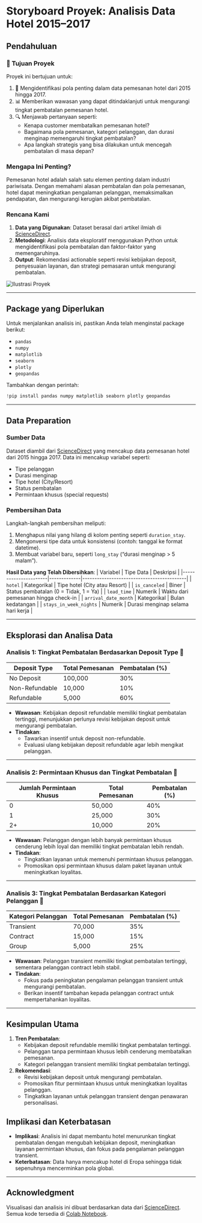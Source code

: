 # Storyboard Proyek: Analisis Data Hotel 2015–2017

## Pendahuluan
### 🚀 Tujuan Proyek
Proyek ini bertujuan untuk:
1. 🔎 Mengidentifikasi pola penting dalam data pemesanan hotel dari 2015 hingga 2017.
2. 📊 Memberikan wawasan yang dapat ditindaklanjuti untuk mengurangi tingkat pembatalan pemesanan hotel.
3. 🔍 Menjawab pertanyaan seperti:
   - Kenapa customer membatalkan pemesanan hotel?
   - Bagaimana pola pemesanan, kategori pelanggan, dan durasi menginap memengaruhi tingkat pembatalan?
   - Apa langkah strategis yang bisa dilakukan untuk mencegah pembatalan di masa depan?

### Mengapa Ini Penting?
Pemesanan hotel adalah salah satu elemen penting dalam industri pariwisata. Dengan memahami alasan pembatalan dan pola pemesanan, hotel dapat meningkatkan pengalaman pelanggan, memaksimalkan pendapatan, dan mengurangi kerugian akibat pembatalan.

### Rencana Kami
1. **Data yang Digunakan**: Dataset berasal dari artikel ilmiah di [ScienceDirect](https://www.sciencedirect.com/science/article/pii/S2352340918315191#f0010).
2. **Metodologi**: Analisis data eksploratif menggunakan Python untuk mengidentifikasi pola pembatalan dan faktor-faktor yang memengaruhinya.
3. **Output**: Rekomendasi actionable seperti revisi kebijakan deposit, penyesuaian layanan, dan strategi pemasaran untuk mengurangi pembatalan.

![Ilustrasi Proyek](https://2.bp.blogspot.com/-NZPpkWswwSM/VtW5wbsNCmI/AAAAAAAAA7Q/t8ZQg9J7PDs/s1600/jasa%2Breservasi%2Bhotel.jpg)

---

## Package yang Diperlukan
Untuk menjalankan analisis ini, pastikan Anda telah menginstal package berikut:
- `pandas`
- `numpy`
- `matplotlib`
- `seaborn`
- `plotly`
- `geopandas`

Tambahkan dengan perintah:
```python
!pip install pandas numpy matplotlib seaborn plotly geopandas
```

---

## Data Preparation
### Sumber Data
Dataset diambil dari [ScienceDirect](https://www.sciencedirect.com/science/article/pii/S2352340918315191#f0010) yang mencakup data pemesanan hotel dari 2015 hingga 2017. Data ini mencakup variabel seperti:
- Tipe pelanggan
- Durasi menginap
- Tipe hotel (City/Resort)
- Status pembatalan
- Permintaan khusus (special requests)

### Pembersihan Data
Langkah-langkah pembersihan meliputi:
1. Menghapus nilai yang hilang di kolom penting seperti `duration_stay`.
2. Mengonversi tipe data untuk konsistensi (contoh: tanggal ke format datetime).
3. Membuat variabel baru, seperti `long_stay` (“durasi menginap > 5 malam”).

**Hasil Data yang Telah Dibersihkan**:
| Variabel             | Tipe Data   | Deskripsi                                 |
|----------------------|-------------|-------------------------------------------|
| `hotel`              | Kategorikal | Tipe hotel (City atau Resort)             |
| `is_canceled`        | Biner       | Status pembatalan (0 = Tidak, 1 = Ya)     |
| `lead_time`          | Numerik     | Waktu dari pemesanan hingga check-in      |
| `arrival_date_month` | Kategorikal | Bulan kedatangan                          |
| `stays_in_week_nights` | Numerik    | Durasi menginap selama hari kerja         |

---

## Eksplorasi dan Analisa Data
### Analisis 1: Tingkat Pembatalan Berdasarkan Deposit Type 🛑
| Deposit Type   | Total Pemesanan | Pembatalan (%) |
|----------------|-----------------|----------------|
| No Deposit     | 100,000         | 30%            |
| Non-Refundable | 10,000          | 10%            |
| Refundable     | 5,000           | 60%            |

- **Wawasan**: Kebijakan deposit refundable memiliki tingkat pembatalan tertinggi, menunjukkan perlunya revisi kebijakan deposit untuk mengurangi pembatalan.
- **Tindakan**: 
  - Tawarkan insentif untuk deposit non-refundable.
  - Evaluasi ulang kebijakan deposit refundable agar lebih mengikat pelanggan.

---

### Analisis 2: Permintaan Khusus dan Tingkat Pembatalan 🤝
| Jumlah Permintaan Khusus | Total Pemesanan | Pembatalan (%) |
|--------------------------|-----------------|----------------|
| 0                        | 50,000          | 40%            |
| 1                        | 25,000          | 30%            |
| 2+                       | 10,000          | 20%            |

- **Wawasan**: Pelanggan dengan lebih banyak permintaan khusus cenderung lebih loyal dan memiliki tingkat pembatalan lebih rendah.
- **Tindakan**:
  - Tingkatkan layanan untuk memenuhi permintaan khusus pelanggan.
  - Promosikan opsi permintaan khusus dalam paket layanan untuk meningkatkan loyalitas.

---

### Analisis 3: Tingkat Pembatalan Berdasarkan Kategori Pelanggan 👥
| Kategori Pelanggan | Total Pemesanan | Pembatalan (%) |
|--------------------|-----------------|----------------|
| Transient          | 70,000          | 35%            |
| Contract           | 15,000          | 15%            |
| Group              | 5,000           | 25%            |

- **Wawasan**: Pelanggan transient memiliki tingkat pembatalan tertinggi, sementara pelanggan contract lebih stabil.
- **Tindakan**:
  - Fokus pada peningkatan pengalaman pelanggan transient untuk mengurangi pembatalan.
  - Berikan insentif tambahan kepada pelanggan contract untuk mempertahankan loyalitas.

---

## Kesimpulan Utama
1. **Tren Pembatalan**:
   - Kebijakan deposit refundable memiliki tingkat pembatalan tertinggi.
   - Pelanggan tanpa permintaan khusus lebih cenderung membatalkan pemesanan.
   - Kategori pelanggan transient memiliki tingkat pembatalan tertinggi.
2. **Rekomendasi**:
   - Revisi kebijakan deposit untuk mengurangi pembatalan.
   - Promosikan fitur permintaan khusus untuk meningkatkan loyalitas pelanggan.
   - Tingkatkan layanan untuk pelanggan transient dengan penawaran personalisasi.

## Implikasi dan Keterbatasan
- **Implikasi**: Analisis ini dapat membantu hotel menurunkan tingkat pembatalan dengan mengubah kebijakan deposit, meningkatkan layanan permintaan khusus, dan fokus pada pengalaman pelanggan transient.
- **Keterbatasan**: Data hanya mencakup hotel di Eropa sehingga tidak sepenuhnya mencerminkan pola global.

---

## Acknowledgment
Visualisasi dan analisis ini dibuat berdasarkan data dari [ScienceDirect](https://www.sciencedirect.com/science/article/pii/S2352340918315191#f0010). Semua kode tersedia di [Colab Notebook](https://colab.research.google.com/drive/13tV-R2nSngDVyNmIW7pcxmyaxqE6a35J?usp=sharing).

